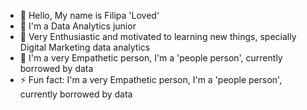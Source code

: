 - 👋 Hello, My name is Filipa 'Loved'
- 👀 I'm a Data Analytics junior
- 🌱 Very Enthusiastic and motivated to learning new things, specially Digital Marketing data analytics
- 💞️ I'm a very Empathetic person, I'm a 'people person', currently borrowed by data 
- ⚡ Fun fact:  I'm a very Empathetic person, I'm a 'people person', currently borrowed by data

